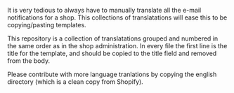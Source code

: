 It is very tedious to always have to manually translate all the e-mail notifications for a shop. This collections of translatations will ease this to be copying/pasting templates.

This repository is a collection of translatations grouped and numbered in the same order as in the shop administration. In every file the first line is the title for the template, and should be copied to the title field and removed from the body.

Please contribute with more language tranlations by copying the english directory (which is a clean copy from Shopify).
